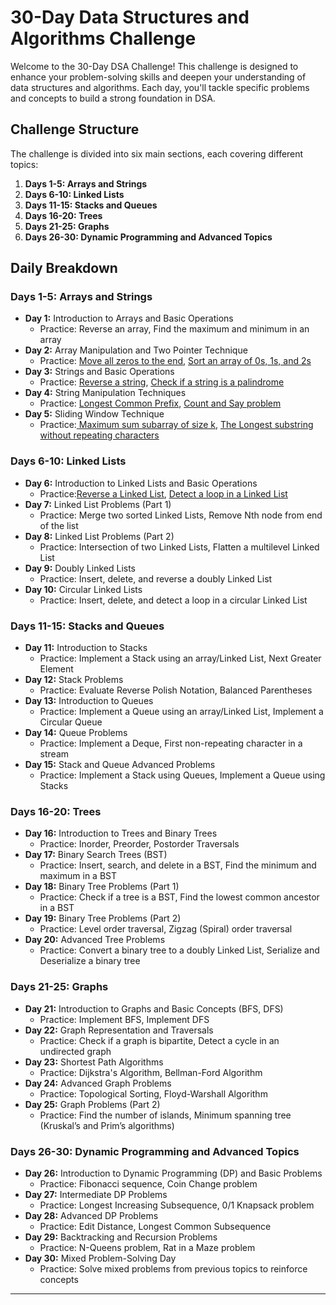 # 30-Day Data Structures and Algorithms Challenge

Welcome to the 30-Day DSA Challenge! This challenge is designed to enhance your problem-solving skills and deepen your understanding of data structures and algorithms. Each day, you'll tackle specific problems and concepts to build a strong foundation in DSA.

## Challenge Structure

The challenge is divided into six main sections, each covering different topics:

1. **Days 1-5: Arrays and Strings**
2. **Days 6-10: Linked Lists**
3. **Days 11-15: Stacks and Queues**
4. **Days 16-20: Trees**
5. **Days 21-25: Graphs**
6. **Days 26-30: Dynamic Programming and Advanced Topics**

## Daily Breakdown

### Days 1-5: Arrays and Strings

- **Day 1:** Introduction to Arrays and Basic Operations
  - Practice: Reverse an array, Find the maximum and minimum in an array
- **Day 2:** Array Manipulation and Two Pointer Technique
  - Practice: [Move all zeros to the end](https://www.geeksforgeeks.org/problems/move-all-zeroes-to-end-of-array0751/1), [Sort an array of 0s, 1s, and 2s](https://www.geeksforgeeks.org/problems/sort-an-array-of-0s-1s-and-2s4231/1?page=1&sortBy=submissions)
- **Day 3:** Strings and Basic Operations
  - Practice: [Reverse a string](https://www.geeksforgeeks.org/problems/string-reversalunpublished-for-now5324/1), [Check if a string is a palindrome](https://www.geeksforgeeks.org/problems/palindrome-string0817/1)
- **Day 4:** String Manipulation Techniques
  - Practice: [Longest Common Prefix](https://www.geeksforgeeks.org/problems/longest-common-prefix-in-an-array5129/1), [Count and Say problem](https://leetcode.com/problems/count-and-say/description/)
- **Day 5:** Sliding Window Technique
  - Practice:[ Maximum sum subarray of size k](https://www.geeksforgeeks.org/problems/max-sum-subarray-of-size-k5313/1), [The Longest substring without repeating characters](https://leetcode.com/problems/longest-substring-without-repeating-characters/submissions/1361550486/)

### Days 6-10: Linked Lists

- **Day 6:** Introduction to Linked Lists and Basic Operations
  - Practice:[Reverse a Linked List](https://www.geeksforgeeks.org/problems/reverse-a-linked-list/1), [Detect a loop in a Linked List](https://www.geeksforgeeks.org/problems/detect-loop-in-linked-list/1)
- **Day 7:** Linked List Problems (Part 1)
  - Practice: Merge two sorted Linked Lists, Remove Nth node from end of the list
- **Day 8:** Linked List Problems (Part 2)
  - Practice: Intersection of two Linked Lists, Flatten a multilevel Linked List
- **Day 9:** Doubly Linked Lists
  - Practice: Insert, delete, and reverse a doubly Linked List
- **Day 10:** Circular Linked Lists
  - Practice: Insert, delete, and detect a loop in a circular Linked List

### Days 11-15: Stacks and Queues

- **Day 11:** Introduction to Stacks
  - Practice: Implement a Stack using an array/Linked List, Next Greater Element
- **Day 12:** Stack Problems
  - Practice: Evaluate Reverse Polish Notation, Balanced Parentheses
- **Day 13:** Introduction to Queues
  - Practice: Implement a Queue using an array/Linked List, Implement a Circular Queue
- **Day 14:** Queue Problems
  - Practice: Implement a Deque, First non-repeating character in a stream
- **Day 15:** Stack and Queue Advanced Problems
  - Practice: Implement a Stack using Queues, Implement a Queue using Stacks

### Days 16-20: Trees

- **Day 16:** Introduction to Trees and Binary Trees
  - Practice: Inorder, Preorder, Postorder Traversals
- **Day 17:** Binary Search Trees (BST)
  - Practice: Insert, search, and delete in a BST, Find the minimum and maximum in a BST
- **Day 18:** Binary Tree Problems (Part 1)
  - Practice: Check if a tree is a BST, Find the lowest common ancestor in a BST
- **Day 19:** Binary Tree Problems (Part 2)
  - Practice: Level order traversal, Zigzag (Spiral) order traversal
- **Day 20:** Advanced Tree Problems
  - Practice: Convert a binary tree to a doubly Linked List, Serialize and Deserialize a binary tree

### Days 21-25: Graphs

- **Day 21:** Introduction to Graphs and Basic Concepts (BFS, DFS)
  - Practice: Implement BFS, Implement DFS
- **Day 22:** Graph Representation and Traversals
  - Practice: Check if a graph is bipartite, Detect a cycle in an undirected graph
- **Day 23:** Shortest Path Algorithms
  - Practice: Dijkstra's Algorithm, Bellman-Ford Algorithm
- **Day 24:** Advanced Graph Problems
  - Practice: Topological Sorting, Floyd-Warshall Algorithm
- **Day 25:** Graph Problems (Part 2)
  - Practice: Find the number of islands, Minimum spanning tree (Kruskal’s and Prim’s algorithms)

### Days 26-30: Dynamic Programming and Advanced Topics

- **Day 26:** Introduction to Dynamic Programming (DP) and Basic Problems
  - Practice: Fibonacci sequence, Coin Change problem
- **Day 27:** Intermediate DP Problems
  - Practice: Longest Increasing Subsequence, 0/1 Knapsack problem
- **Day 28:** Advanced DP Problems
  - Practice: Edit Distance, Longest Common Subsequence
- **Day 29:** Backtracking and Recursion Problems
  - Practice: N-Queens problem, Rat in a Maze problem
- **Day 30:** Mixed Problem-Solving Day
  - Practice: Solve mixed problems from previous topics to reinforce concepts

---

